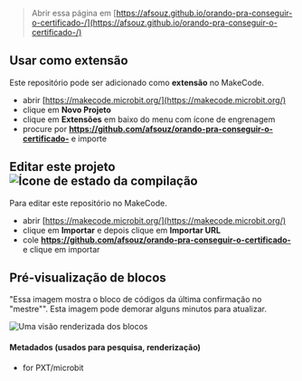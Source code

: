 
> Abrir essa página em [https://afsouz.github.io/orando-pra-conseguir-o-certificado-/](https://afsouz.github.io/orando-pra-conseguir-o-certificado-/)

## Usar como extensão

Este repositório pode ser adicionado como **extensão** no MakeCode.

* abrir [https://makecode.microbit.org/](https://makecode.microbit.org/)
* clique em **Novo Projeto**
* clique em **Extensões** em baixo do menu com ícone de engrenagem
* procure por **https://github.com/afsouz/orando-pra-conseguir-o-certificado-** e importe

## Editar este projeto ![Ícone de estado da compilação](https://github.com/afsouz/orando-pra-conseguir-o-certificado-/workflows/MakeCode/badge.svg)

Para editar este repositório no MakeCode.

* abrir [https://makecode.microbit.org/](https://makecode.microbit.org/)
* clique em **Importar** e depois clique em **Importar URL**
* cole **https://github.com/afsouz/orando-pra-conseguir-o-certificado-** e clique em importar

## Pré-visualização de blocos

"Essa imagem mostra o bloco de códigos da última confirmação no "mestre"".
Esta imagem pode demorar alguns minutos para atualizar.

![Uma visão renderizada dos blocos](https://github.com/afsouz/orando-pra-conseguir-o-certificado-/raw/master/.github/makecode/blocks.png)

#### Metadados (usados para pesquisa, renderização)

* for PXT/microbit
<script src="https://makecode.com/gh-pages-embed.js"></script><script>makeCodeRender("{{ site.makecode.home_url }}", "{{ site.github.owner_name }}/{{ site.github.repository_name }}");</script>
